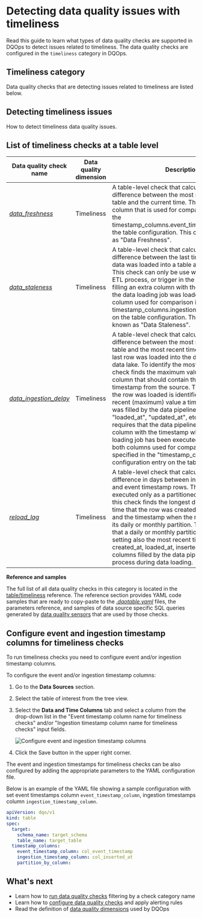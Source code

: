 # Detecting data quality issues with timeliness
Read this guide to learn what types of data quality checks are supported in DQOps to detect issues related to timeliness.
The data quality checks are configured in the `timeliness` category in DQOps.

## Timeliness category
Data quality checks that are detecting issues related to timeliness are listed below.

## Detecting timeliness issues
How to detect timeliness data quality issues.

## List of timeliness checks at a table level
| Data quality check name | Data quality dimension | Description | Standard check |
|-------------------------|------------------------|-------------|-------|
|[*data_freshness*](../../checks/table/timeliness/data-freshness.md)|Timeliness|A table-level check that calculates the time difference between the most recent row in the table and the current time. The timestamp column that is used for comparison is defined as the timestamp_columns.event_timestamp_column on the table configuration. This check is also known as &quot;Data Freshness&quot;.|:material-check-bold:|
|[*data_staleness*](../../checks/table/timeliness/data-staleness.md)|Timeliness|A table-level check that calculates the time difference between the last timestamp when any data was loaded into a table and the current time. This check can only be use when a data pipeline, ETL process, or trigger in the data warehouse is filling an extra column with the timestamp when the data loading job was loaded. The ingestion column used for comparison is defined as the timestamp_columns.ingestion_timestamp_column on the table configuration. This check is also known as &quot;Data Staleness&quot;.| |
|[*data_ingestion_delay*](../../checks/table/timeliness/data-ingestion-delay.md)|Timeliness|A table-level check that calculates the time difference between the most recent row in the table and the most recent timestamp when the last row was loaded into the data warehouse or data lake. To identify the most recent row, the check finds the maximum value of the timestamp column that should contain the last modification timestamp from the source. The timestamp when the row was loaded is identified by the most recent (maximum) value a timestamp column that was filled by the data pipeline, for example: &quot;loaded_at&quot;, &quot;updated_at&quot;, etc. This check requires that the data pipeline is filling an extra column with the timestamp when the data loading job has been executed. The names of both columns used for comparison should be specified in the &quot;timestamp_columns&quot; configuration entry on the table.| |
|[*reload_lag*](../../checks/table/timeliness/reload-lag.md)|Timeliness|A table-level check that calculates the maximum difference in days between ingestion timestamp and event timestamp rows. This check should be executed only as a partitioned check because this check finds the longest delay between the time that the row was created in the data source and the timestamp when the row was loaded into its daily or monthly partition. This check detects that a daily or monthly partition was reloaded, setting also the most recent timestamps in the created_at, loaded_at, inserted_at or other similar columns filled by the data pipeline or an ETL process during data loading.| |


**Reference and samples**

The full list of all data quality checks in this category is located in the [table/timeliness](../../checks/table/timeliness/index.md) reference.
The reference section provides YAML code samples that are ready to copy-paste to the [*.dqotable.yaml*](../../reference/yaml/TableYaml.md) files,
the parameters reference, and samples of data source specific SQL queries generated by [data quality sensors](../definition-of-data-quality-sensors.md)
that are used by those checks.

## Configure event and ingestion timestamp columns for timeliness checks

To run timeliness checks you need to configure event and/or ingestion timestamp columns.

To configure the event and/or ingestion timestamp columns:

1. Go to the **Data Sources** section.

2. Select the table of interest from the tree view.

3. Select the **Data and Time Columns** tab and select a column from the drop-down list in the "Event timestamp column name
   for timeliness checks" and/or "Ingestion timestamp column name for timeliness checks" input fields.

    ![Configure event and ingestion timestamp columns](https://dqops.com/docs/images/working-with-dqo/run-data-quality-checks/event-and-ingestion-columns-configuration-for-timeliness-checks.png)

4. Click the Save button in the upper right corner.

The event and ingestion timestamps for timeliness checks can be also configured by adding
the appropriate parameters to the YAML configuration file.

Below is an example of the YAML file showing a sample configuration with set event timestamps column `event_timestamp_column`,
ingestion timestamps column `ingestion_timestamp_column`.

``` yaml hl_lines="7-9"
apiVersion: dqo/v1
kind: table
spec:
  target:
    schema_name: target_schema
    table_name: target_table
  timestamp_columns:
    event_timestamp_column: col_event_timestamp
    ingestion_timestamp_column: col_inserted_at
    partition_by_column: 
```

## What's next
- Learn how to [run data quality checks](../running-data-quality-checks.md#targeting-a-category-of-checks) filtering by a check category name
- Learn how to [configure data quality checks](../configuring-data-quality-checks-and-rules.md) and apply alerting rules
- Read the definition of [data quality dimensions](../data-quality-dimensions.md) used by DQOps
